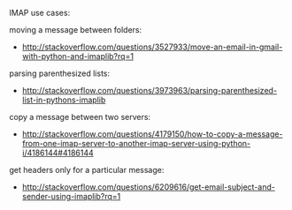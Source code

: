 IMAP use cases:

moving a message between folders:

 * http://stackoverflow.com/questions/3527933/move-an-email-in-gmail-with-python-and-imaplib?rq=1

parsing parenthesized lists:

 * http://stackoverflow.com/questions/3973963/parsing-parenthesized-list-in-pythons-imaplib

 copy a message between two servers:

 * http://stackoverflow.com/questions/4179150/how-to-copy-a-message-from-one-imap-server-to-another-imap-server-using-python-i/4186144#4186144

get headers only for a particular message:

 * http://stackoverflow.com/questions/6209616/get-email-subject-and-sender-using-imaplib?rq=1

